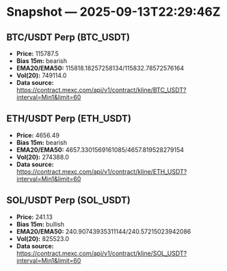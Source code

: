 # Snapshot — 2025-09-13T22:29:46Z

## BTC/USDT Perp (BTC_USDT)
- **Price:** 115787.5
- **Bias 15m:** bearish
- **EMA20/EMA50:** 115818.18257258134/115832.78572576164
- **Vol(20):** 749114.0
- **Data source:** https://contract.mexc.com/api/v1/contract/kline/BTC_USDT?interval=Min1&limit=60

## ETH/USDT Perp (ETH_USDT)
- **Price:** 4656.49
- **Bias 15m:** bearish
- **EMA20/EMA50:** 4657.3301569161085/4657.819528279154
- **Vol(20):** 274388.0
- **Data source:** https://contract.mexc.com/api/v1/contract/kline/ETH_USDT?interval=Min1&limit=60

## SOL/USDT Perp (SOL_USDT)
- **Price:** 241.13
- **Bias 15m:** bullish
- **EMA20/EMA50:** 240.90743935311144/240.57215023942086
- **Vol(20):** 825523.0
- **Data source:** https://contract.mexc.com/api/v1/contract/kline/SOL_USDT?interval=Min1&limit=60
